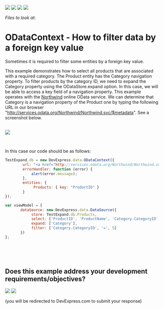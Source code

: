<!-- default badges list -->
![](https://img.shields.io/endpoint?url=https://codecentral.devexpress.com/api/v1/VersionRange/128583875/17.1.8%2B)
[![](https://img.shields.io/badge/Open_in_DevExpress_Support_Center-FF7200?style=flat-square&logo=DevExpress&logoColor=white)](https://supportcenter.devexpress.com/ticket/details/E4817)
[![](https://img.shields.io/badge/📖_How_to_use_DevExpress_Examples-e9f6fc?style=flat-square)](https://docs.devexpress.com/GeneralInformation/403183)
[![](https://img.shields.io/badge/💬_Leave_Feedback-feecdd?style=flat-square)](#does-this-example-address-your-development-requirementsobjectives)
<!-- default badges end -->
<!-- default file list -->
*Files to look at*:

<!-- default file list end -->
# ODataContext - How to filter data by a foreign key value


<p>Sometimes it is required to filter some entities by a foreign key value.</p>
<p>This example demonstrates how to select all products that are associated with a required category. The Product entity has the Category navigation property. To filter products by the category ID, we need to expand the Category property using the ODataStore.expand option. In this case, we will be able to access a key field of a navigation property. This example operates with the <a href="http://services.odata.org/Northwind/Northwind.svc/"><u>Northwind</u></a> online OData service. We can determine that Category is a navigation property of the Product one by typing the following URL in our browser "<a href="http://services.odata.org/Northwind/Northwind.svc/$metadata">http://services.odata.org/Northwind/Northwind.svc/$metadata</a>". See a screenshot below.</p>
<p><br> <img src="https://raw.githubusercontent.com/DevExpress-Examples/odatacontext-how-to-filter-data-by-a-foreign-key-value-e4817/17.1.8+/media/963ac3bc-f886-430e-b460-9321ef0b85d8.png"></p>
<p> </p>
<p>In this case our code should be as follows:</p>


```js
TestExpand.db = new DevExpress.data.ODataContext({
        url: "<a href="http://services.odata.org/Northwind/Northwind.svc">http://services.odata.org/Northwind/Northwind.svc</a>",
        errorHandler: function (error) {
            alert(error.message);
        },
        entities: {
             Products: { key: "ProductID" }
        }
});

var viewModel = {
       dataSource: new DevExpress.data.DataSource({
            store: TestExpand.db.Products,
            select: ['ProductID', 'ProductName', 'Category.CategoryID', 'Category.CategoryName'],
            expand: ['Category'],
            filter: ['Category.CategoryID', '=', 5]
       })
};
```


<p> </p>

<br/>


<!-- feedback -->
## Does this example address your development requirements/objectives?

[<img src="https://www.devexpress.com/support/examples/i/yes-button.svg"/>](https://www.devexpress.com/support/examples/survey.xml?utm_source=github&utm_campaign=devextreme-odatacontext-filter-data-by-foreign-key-value&~~~was_helpful=yes) [<img src="https://www.devexpress.com/support/examples/i/no-button.svg"/>](https://www.devexpress.com/support/examples/survey.xml?utm_source=github&utm_campaign=devextreme-odatacontext-filter-data-by-foreign-key-value&~~~was_helpful=no)

(you will be redirected to DevExpress.com to submit your response)
<!-- feedback end -->
